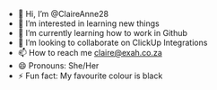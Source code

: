 - 👋 Hi, I’m @ClaireAnne28
- 👀 I’m interested in learning new things 
- 🌱 I’m currently learning how to work in Github 
- 💞️ I’m looking to collaborate on ClickUp Integrations 
- 📫 How to reach me claire@exah.co.za
- 😄 Pronouns: She/Her
- ⚡ Fun fact: My favourite colour is black 

<!---
ClaireAnne28/ClaireAnne28 is a ✨ special ✨ repository because its `README.md` (this file) appears on your GitHub profile.
You can click the Preview link to take a look at your changes.
--->
